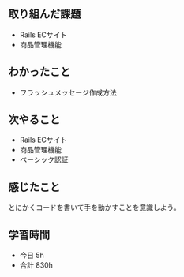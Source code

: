 ## 取り組んだ課題
- Rails ECサイト
- 商品管理機能

## わかったこと
- フラッシュメッセージ作成方法

## 次やること
- Rails ECサイト
- 商品管理機能
- ベーシック認証

## 感じたこと
とにかくコードを書いて手を動かすことを意識しよう。

## 学習時間
- 今日 5h
- 合計 830h
